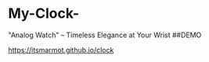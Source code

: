 # My-Clock-
"Analog Watch" – Timeless Elegance at Your Wrist 
##DEMO

https://itsmarmot.github.io/clock

